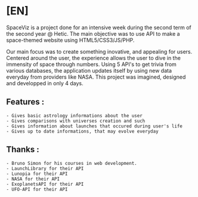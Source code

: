 # [EN]

SpaceViz is a project done for an intensive week during the second term of the second year @ Hetic.
The main objective was to use API to make a space-themed website using HTML5/CSS3/JS/PHP. 

Our main focus was to create something inovative, and appealing for users. Centered around the user, the experience allows the user to dive in the immensity of space through numbers.
Using 5 API's to get trivia from various databases, the application updates itself by using new data everyday from providers like NASA.
This project was imagined, designed and developped in only 4 days.

## Features :

    - Gives basic astrology informations about the user
    - Gives comparisons with universes creation and such
    - Gives information about launches that occured during user's life
    - Gives up to date informations, that may evolve everyday

## Thanks :

    - Bruno Simon for his courses in web development.
    - LaunchLibrary for their API
    - Lunopia for their API
    - NASA for their API
    - ExoplanetsAPI for their API
    - UFO-API for their API
